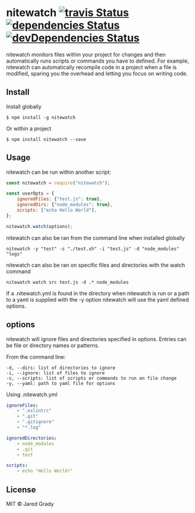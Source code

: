 # nitewatch [![travis Status](https://travis-ci.org/TheFenderStory/nitewatch.svg?branch=master)](https://travis-ci.org/TheFenderStory/nitewatch) [![dependencies Status](https://david-dm.org/thefenderstory/nitewatch/status.svg)](https://david-dm.org/thefenderstory/nitewatch) [![devDependencies Status](https://david-dm.org/thefenderstory/nitewatch/dev-status.svg)](https://david-dm.org/thefenderstory/nitewatch?type=dev)
nitewatch monitors files within your project for changes and then automatically runs scripts or commands
you have to defined. For example, nitewatch can automatically recompile code in a project when a file is modified,
sparing you the overhead and letting you focus on writing code.

## Install

Install globally
```
$ npm install -g nitewatch
```

Or within a project
```
$ npm install nitewatch --save
```

## Usage
nitewatch can be run within another script:
```js
const nitewatch = require("nitewatch");

const userOpts = {
    ignoredFiles: {"test.js": true},
    ignoredDirs: {"node_modules": true},
    scripts: ["echo Hello World"],
};

nitewatch.watch(options);     
```

nitewatch can also be ran from the command line when installed globally
```
nitewatch -y "test" -s "./test.sh" -i "test.js" -d "node_modules" "logs"
```
nitewatch can also be ran on specific files and directories with the watch command
```
nitewatch watch src test.js -d .* node_modules
```

If a .nitewatch.yml is found in the directory when nitewatch is run or a path to a yaml is supplied with the -y option
nitewatch will use the yaml defined options.

## options
nitewatch will ignore files and directories specified in options. Entries can be
file or directory names or patterns.

From the command line:
```
-d, --dirs: list of directories to ignore
-i, --ignore: list of files to ignore
-s, --scripts: list of scripts or commands to run on file change
-y, --yaml: path to yaml file for options
```

Using .nitewatch.yml
```yaml
ignoreFiles:
    - ".eslintrc"
    - ".git"
    - ".gitignore"
    - "*.log"

ignoredDirectories:
    - node_modules
    - .git
    - test

scripts:
    - echo "Hello World!"
```

## License

MIT © Jared Grady
